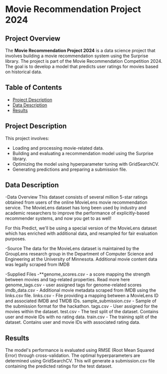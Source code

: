 # Movie Recommendation Project 2024

## Project Overview

The **Movie Recommendation Project 2024** is a data science project that involves building a movie recommendation system using the Surprise library. The project is part of the Movie Recommendation Competition 2024. The goal is to develop a model that predicts user ratings for movies based on historical data.

## Table of Contents

- [Project Description](#project-description)
- [Data Description](#data-description)
- [Results](#results)
  

## Project Description

This project involves:
- Loading and processing movie-related data.
- Building and evaluating a recommendation model using the Surprise library.
- Optimizing the model using hyperparameter tuning with GridSearchCV.
- Generating predictions and preparing a submission file.

## Data Description

-Data Overview
This dataset consists of several million 5-star ratings obtained from users of the online MovieLens movie recommendation service. The MovieLens dataset has long been used by industry and academic researchers to improve the performance of explicitly-based recommender systems, and now you get to as well!

For this Predict, we'll be using a special version of the MovieLens dataset which has enriched with additional data, and resampled for fair evaluation purposes.

-Source
The data for the MovieLens dataset is maintained by the GroupLens research group in the Department of Computer Science and Engineering at the University of Minnesota. Additional movie content data was legally scraped from IMDB

-Supplied Files
-**genome_scores.csv - a score mapping the strength between movies and tag-related properties. Read more here
genome_tags.csv - user assigned tags for genome-related scores
imdb_data.csv - Additional movie metadata scraped from IMDB using the links.csv file.
links.csv - File providing a mapping between a MovieLens ID and associated IMDB and TMDB IDs.
sample_submission.csv - Sample of the submission format for the hackathon.
tags.csv - User assigned for the movies within the dataset.
test.csv - The test split of the dataset. Contains user and movie IDs with no rating data.
train.csv - The training split of the dataset. Contains user and movie IDs with associated rating data.

## Results
The model's performance is evaluated using RMSE (Root Mean Squared Error) through cross-validation. The optimal hyperparameters are determined using GridSearchCV.
This will generate a submission.csv file containing the predicted ratings for the test dataset.
